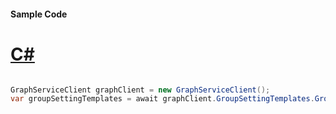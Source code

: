 #### Sample Code
# [C#](#tab/Csharp)

```C#

GraphServiceClient graphClient = new GraphServiceClient();
var groupSettingTemplates = await graphClient.GroupSettingTemplates.GroupSettingTemplates.Request().GetAsync();

```